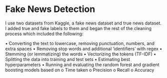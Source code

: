 # Fake News Detection

I use two datasets from Kaggle, a fake news dataset and true news dataset. I added true and fake labels to them and began the rest of the cleaning process which included the following:

•	Converting the text to lowercase, removing punctuation, numbers, and extra spaces
•	Removing stop words and additional ‘identifiers’ with regex
•	Stemming (or lemmatizing) the words
•	Vectorizing the tokens (TF-IDF)
•	Splitting the data into training and test sets
•	Estimating best hyperparameters
•	Running and evaluating the random forest and gradient boosting models based on
	o	Time taken 
	o	Precision
	o	Recall
	o	Accuracy
